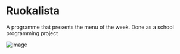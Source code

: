 # Ruokalista

A programme that presents the menu of the week. Done as a school programming project

![image](https://user-images.githubusercontent.com/72079744/211319669-96daf9c9-5ee9-4d4c-a11c-bcf7191052e6.png)
